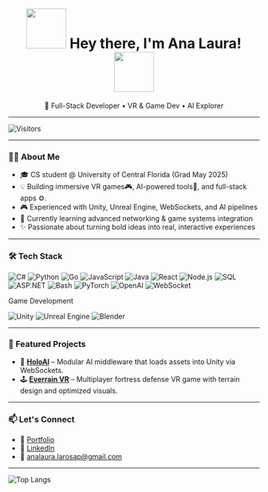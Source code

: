 
<!---
Wasasita/Wasasita is a ✨ special ✨ repository because its `README.md` (this file) appears on your GitHub profile.
You can click the Preview link to take a look at your changes.⭐


<h1 align="center"> <img align="left" width="100" height="100" src= https://github.com/Wasasita/Wasasita/assets/102564909/a2955519-d608-4e1d-a705-bc12a52f51c8>  Hey! Welcome to my GitHub Profile! <img align="right" width="100" height="100" src= https://github.com/Wasasita/Wasasita/assets/102564909/0033a79d-2b30-4c3c-ac0a-d88d4db83372> </h1>

<p align="center"> ⭐ I'm a Full Stack Software Developer in Process⭐ </p>

<p align="center">                   
 

</p>
--->

<h1 align="center">
  <img src="https://github.com/Wasasita/Wasasita/assets/102564909/a2955519-d608-4e1d-a705-bc12a52f51c8" width="80" />
  Hey there, I'm Ana Laura!
  <img src="https://github.com/Wasasita/Wasasita/assets/102564909/0033a79d-2b30-4c3c-ac0a-d88d4db83372" width="80" />
</h1>

<p align="center">🚀 Full-Stack Developer • VR & Game Dev • AI Explorer</p>

---

![Visitors](https://komarev.com/ghpvc/?username=Wasasita&style=flat-square&color=blue)

---

### 👩‍💻 About Me

- 🎓 CS student @ University of Central Florida (Grad May 2025)
- 💡 Building immersive VR games🎮, AI-powered tools🤖, and full-stack apps ⚙️.
- 🎮 Experienced with Unity, Unreal Engine, WebSockets, and AI pipelines
- 🌱 Currently learning advanced networking & game systems integration
- ✨ Passionate about turning bold ideas into real, interactive experiences

---

### 🛠 Tech Stack

![C#](https://img.shields.io/badge/-CSharp-239120?style=flat&logo=csharp)
![Python](https://img.shields.io/badge/-Python-3776AB?style=flat&logo=python)
![Go](https://img.shields.io/badge/-Go-00ADD8?style=flat&logo=go)
![JavaScript](https://img.shields.io/badge/-JavaScript-F7DF1E?style=flat&logo=javascript&logoColor=black)
![Java](https://img.shields.io/badge/-Java-007396?style=flat&logo=java)
![React](https://img.shields.io/badge/-React-20232A?style=flat&logo=react)
![Node.js](https://img.shields.io/badge/-Node.js-339933?style=flat&logo=node.js)
![SQL](https://img.shields.io/badge/-SQL-4479A1?style=flat&logo=postgresql)
![ASP.NET](https://img.shields.io/badge/-ASP.NET-5C2D91?style=flat&logo=dotnet)
![Bash](https://img.shields.io/badge/-Bash-4EAA25?style=flat&logo=gnu-bash)
![PyTorch](https://img.shields.io/badge/-PyTorch-EE4C2C?style=flat&logo=pytorch)
![OpenAI](https://img.shields.io/badge/-LLM%20APIs-412991?style=flat&logo=openai)
![WebSocket](https://img.shields.io/badge/-WebSocket-2C8EBB?style=flat&logo=websocket)

<p> Game Development</p>

![Unity](https://img.shields.io/badge/-Unity-000000?style=flat&logo=unity)
![Unreal Engine](https://img.shields.io/badge/-Unreal-313131?style=flat&logo=unrealengine)
![Blender](https://img.shields.io/badge/-Blender-F5792A?style=flat&logo=blender)

---

### 🌟 Featured Projects

- 🔧 [**HoloAI**](https://github.com/your-holoai-link) – Modular AI middleware that loads assets into Unity via WebSockets.
- 🕹 [**Everrain VR**](https://github.com/your-everrain-link) – Multiplayer fortress defense VR game with terrain design and optimized visuals.

---

### 📫 Let's Connect

- 🔗 [Portfolio](https://analauralarosap.wixstudio.com/softdev)
- 💼 [LinkedIn](https://linkedin.com/in/ana-larosa)
- 📧 analaura.larosap@gmail.com

---

![Top Langs](https://github-readme-stats.vercel.app/api/top-langs/?username=Wasasita&layout=compact&theme=tokyonight)



